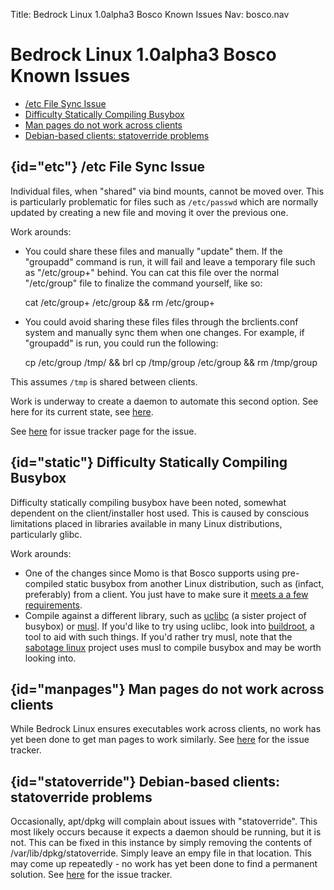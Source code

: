 Title: Bedrock Linux 1.0alpha3 Bosco Known Issues
Nav: bosco.nav

# Bedrock Linux 1.0alpha3 Bosco Known Issues

- [/etc File Sync Issue](#etc)
- [Difficulty Statically Compiling Busybox](#static)
- [Man pages do not work across clients](#manpages)
- [Debian-based clients: statoverride problems](#statoverride)

## {id="etc"} /etc File Sync Issue

Individual files, when "shared" via bind mounts, cannot be moved
over.  This is particularly problematic for files such as `/etc/passwd` which are normally updated by creating a new file and moving it over the previous one.

Work arounds:

- You could share these files and manually "update" them.  If the "groupadd" command is run, it will fail and leave a temporary file such as "/etc/group+" behind.  You can cat this file over the normal "/etc/group" file to finalize the command yourself, like so:

	cat /etc/group+ /etc/group && rm /etc/group+

- You could avoid sharing these files files through the brclients.conf system and manually sync them when one changes.  For example, if "groupadd" is run, you could run the following:

	cp /etc/group /tmp/ && brl cp /tmp/group /etc/group && rm /tmp/group

This assumes `/tmp` is shared between clients.

Work is underway to create a daemon to automate this second option.  See here for its current state, see [here](http://bedrocklinux.org/issues/issue-a158e55ccf9aa3f6eb8036fb086f83c8cdab0cd9.html).

See [here](http://bedrocklinux.org/issues/issue-ed10277445e2bc796171ca53603f0894f300a5ef.html) for issue tracker page for the issue.

## {id="static"} Difficulty Statically Compiling Busybox

Difficulty statically compiling busybox have been noted, somewhat dependent on
the client/installer host used. This is caused by conscious limitations placed
in libraries available in many Linux distributions, particularly glibc.

Work arounds:


- One of the changes since Momo is that Bosco supports using pre-compiled
  static busybox from another Linux distribution, such as (infact, preferably)
  from a client.  You just have to make sure it [meets a a few
  requirements](install.html#busybox-test).
- Compile against a different library, such as [uclibc](http://www.uclibc.org/)
  (a sister project of busybox) or [musl](http://www.musl-libc.org/).  If you'd
  like to try using uclibc, look into
  [buildroot](http://buildroot.uclibc.org/), a tool to aid with such things.
  If you'd rather try musl, note that the [sabotage
  linux](https://github.com/rofl0r/sabotage) project uses musl to compile
  busybox and may be worth looking into.

## {id="manpages"} Man pages do not work across clients

While Bedrock Linux ensures executables work across clients, no work has yet
been done to get man pages to work similarly.  See
[here](http://bedrocklinux.org/issues/issue-2e03cf889532e11876db8b76a2263e206fabdab4.html)
for the issue tracker.

## {id="statoverride"} Debian-based clients: statoverride problems

Occasionally, apt/dpkg will complain about issues with "statoverride". This
most likely occurs because it expects a daemon should be running, but it is
not. This can be fixed in this instance by simply removing the contents of
/var/lib/dpkg/statoverride. Simply leave an empy file in that location. This
may come up repeatedly - no work has yet been done to find a permanent
solution.  See
[here](http://bedrocklinux.org/issues/issue-5b1deb0fff09c4e796bd9421b7014ccb89894f99.html)
for the issue tracker.
